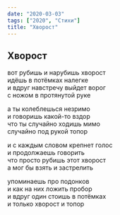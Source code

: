 ```yaml
---
date: "2020-03-03"
tags: ["2020", "Стихи"]
title: "Хворост"
---
```


## Хворост

вот рубишь и нарубишь хворост<br>
идёшь в потёмках налегке<br>
и вдруг навстречу выйдет ворог<br>
с ножом в протянутой руке<br>

а ты колеблешься незримо<br>
и говоришь какой-то вздор<br>
что ты случайно ходишь мимо<br>
случайно под рукой топор<br>

и с каждым словом крепнет голос<br>
и продолжаешь говорить<br>
что просто рубишь этот хворост<br>
а мог бы взять и застрелить<br>

упоминаешь про подонков<br>
и как на них ложить пробор<br>
и вдруг один стоишь в потёмках<br>
и только хворост и топор<br>
